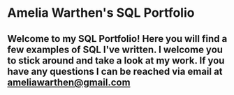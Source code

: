 # Amelia Warthen's SQL Portfolio
## Welcome to my SQL Portfolio! Here you will find a few examples of SQL I've written. I welcome you to stick around and take a look at my work. If you have any questions I can be reached via email at ameliawarthen@gmail.com
